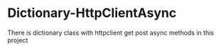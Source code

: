 # Dictionary-HttpClientAsync
There is dictionary class with httpclient get post async methods in this project
